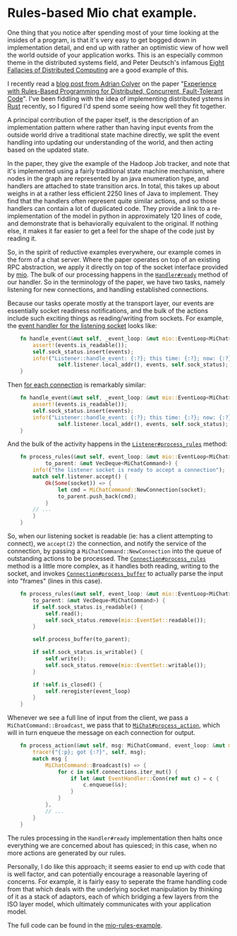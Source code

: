 Rules-based Mio chat example.
============================

One thing that you notice after spending most of your time looking at the insides of a program, is that it's very easy to get bogged down in implementation detail, and end up with rather an optimistic view of how well the world outside of your application works. This is an especially common theme in the distributed systems field, and Peter Deutsch's infamous [Eight Fallacies of Distributed Computing](https://blogs.oracle.com/jag/resource/Fallacies.html) are a good example of this. 

I recently read a [blog post from Adrian Colyer](http://blog.acolyer.org/2016/01/19/dcft/) on the paper "[Experience with Rules-Based Programming for Distributed, Concurrent, Fault-Tolerant Code](http://web.stanford.edu/~ouster/cgi-bin/papers/rules-atc15)". I've been fiddling with the idea of implementing distributed ystems in [Rust](http://rust-lang.org/) recently, so I figured I'd spend some seeing how well they fit together.

A principal contribution of the paper itself, is the description of an implementation pattern where rather than having input events from the outside world drive a traditional state machine directly, we split the event handling into updating our understanding of the world, and then acting based on the updated state.

In the paper, they give the example of the Hadoop Job tracker, and note that it's implemented using a fairly traditional state machine mechanism, where nodes in the graph are represented by an java enumeration type, and handlers are attached to state transition arcs. In total, this takes up about weighs in at a rather less efficient 2250 lines of Java to implement. They find that the handlers often represent quite similar actions, and so those handlers can contain a lot of duplicated code. They provide a link to a re-implementation of the model in python in approximately 120 lines of code, and demonstrate that is behaviorally equivalent to the original. If nothing else, it makes it far easier to get a feel for the shape of the code just by reading it.

So, in the spirit of reductive examples everywhere, our example comes in the form of a chat server. Where the paper operates on top of an existing RPC abstraction, we apply it directly on top of the socket interface provided by [mio](https://crates.io/crates/mio/). The bulk of our processing happens in the [`Handler#ready`](https://github.com/cstorey/mio-rules-example/blob/25be0cf04c66a526eb6008dfe587d56120d07e51/src/main.rs#L293-L313) method of our handler. So in the terminology of the paper, we have two tasks, namely listening for new connections, and handling established connections.

Because our tasks operate mostly at the transport layer, our events are essentially socket readiness notifications, and the bulk of the actions include such exciting things as reading/writing from sockets. For example, the [event handler for the listening socket](https://github.com/cstorey/mio-rules-example/blob/25be0cf04c66a526eb6008dfe587d56120d07e51/src/main.rs#L222-L227) looks like:


```rust
    fn handle_event(&mut self, _event_loop: &mut mio::EventLoop<MiChat>, events: mio::EventSet) {
        assert!(events.is_readable());
        self.sock_status.insert(events);
        info!("Listener::handle_event: {:?}; this time: {:?}; now: {:?}",
                self.listener.local_addr(), events, self.sock_status);
    }
```

Then [for each connection](https://github.com/cstorey/mio-rules-example/blob/25be0cf04c66a526eb6008dfe587d56120d07e51/src/main.rs#L222-L227) is remarkably similar:

```rust
    fn handle_event(&mut self, _event_loop: &mut mio::EventLoop<MiChat>, events: mio::EventSet) {
        assert!(events.is_readable());
        self.sock_status.insert(events);
        info!("Listener::handle_event: {:?}; this time: {:?}; now: {:?}",
                self.listener.local_addr(), events, self.sock_status);
    }
```

And the bulk of the activity happens in the [`Listener#process_rules`](https://github.com/cstorey/mio-rules-example/blob/25be0cf04c66a526eb6008dfe587d56120d07e51/src/main.rs#L229) method:

```rust
    fn process_rules(&mut self, event_loop: &mut mio::EventLoop<MiChat>,
            to_parent: &mut VecDeque<MiChatCommand>) {
        info!("the listener socket is ready to accept a connection");
        match self.listener.accept() {
            Ok(Some(socket)) => {
                let cmd = MiChatCommand::NewConnection(socket);
                to_parent.push_back(cmd);
            }
	    // ...
        }
    }
```

So, when our listening socket is readable (ie: has a client attempting to connect), we `accept(2)` the connection, and notify the service of the connection, by passing a `MiChatCommand::NewConnection` into the queue of outstanding actions to be processed.  The [`Connection#process_rules`](https://github.com/cstorey/mio-rules-example/blob/25be0cf04c66a526eb6008dfe587d56120d07e51/src/main.rs#L103) method is a little more complex, as it handles both reading, writing to the socket, and invokes [`Connection#process_buffer`](https://github.com/cstorey/mio-rules-example/blob/25be0cf04c66a526eb6008dfe587d56120d07e51/src/main.rs#L122) to actually parse the input into "frames" (lines in this case).

```rust
    fn process_rules(&mut self, event_loop: &mut mio::EventLoop<MiChat>,
        to_parent: &mut VecDeque<MiChatCommand>) {
        if self.sock_status.is_readable() {
            self.read();
            self.sock_status.remove(mio::EventSet::readable());
        }

        self.process_buffer(to_parent);

        if self.sock_status.is_writable() {
            self.write();
            self.sock_status.remove(mio::EventSet::writable());
        }

        if !self.is_closed() {
            self.reregister(event_loop)
        }
    }
```

Whenever we see a full line of input from the client, we pass a `MiChatCommand::Broadcast`, we pass that to [`MiChat#process_action`](https://github.com/cstorey/mio-rules-example/blob/25be0cf04c66a526eb6008dfe587d56120d07e51/src/main.rs#L40), which will in turn enqueue the message on each connection for output.

```rust
    fn process_action(&mut self, msg: MiChatCommand, event_loop: &mut mio::EventLoop<MiChat>) {
        trace!("{:p}; got {:?}", self, msg);
        match msg {
            MiChatCommand::Broadcast(s) => {
                for c in self.connections.iter_mut() {
                    if let &mut EventHandler::Conn(ref mut c) = c {
                        c.enqueue(&s);
                    }
                }
            },
            // ...
        }
    }

```

The rules processing in the `Handler#ready` implementation then halts once everything we are concerned about has quiesced; in this case, when no more actions are generated by our rules. 

Personally, I do like this approach; it seems easier to end up with code that is well factor, and can potentially encourage a reasonable layering of concerns. For example, it is fairly easy to seperate the frame handling code from that which deals with the underlying socket manipulation by thinking of it as a stack of adaptors, each of which bridging a few layers from the ISO layer model, which ultimately communicates with your application model.

The full code can be found in the [mio-rules-example](https://github.com/cstorey/mio-rules-example).
